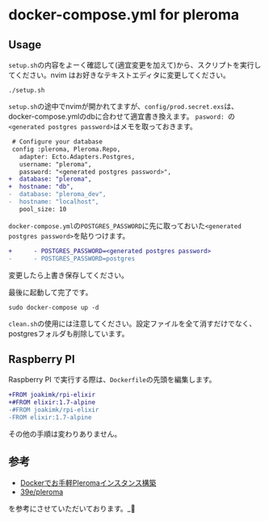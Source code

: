 # docker-compose.yml for pleroma


## Usage
`setup.sh`の内容をよーく確認して(適宜変更を加えて)から、スクリプトを実行してください。nvim はお好きなテキストエディタに変更してください。

```
./setup.sh
```

`setup.sh`の途中でnvimが開かれてますが、`config/prod.secret.exs`は、docker-compose.ymlのdbに合わせて適宜書き換えます。
`pasword: `の`<generated postgres password>`はメモを取っておきます。
```diff
 # Configure your database
 config :pleroma, Pleroma.Repo,
   adapter: Ecto.Adapters.Postgres,
   username: "pleroma",
   password: "<generated postgres password>",
+  database: "pleroma",
+  hostname: "db",
-  database: "pleroma_dev",
-  hostname: "localhost",
   pool_size: 10

```

`docker-compose.yml`の`POSTGRES_PASSWORD`に先に取っておいた`<generated postgres password>`を貼りつけます。
```diff
+      - POSTGRES_PASSWORD=<generated postgres password>
-      - POSTGRES_PASSWORD=postgres
```
変更したら上書き保存してください。


最後に起動して完了です。
```
sudo docker-compose up -d
```


`clean.sh`の使用には注意してください。設定ファイルを全て消すだけでなく、postgresフォルダも削除しています。

## Raspberry PI
Raspberry PI で実行する際は、`Dockerfile`の先頭を編集します。
```diff
+FROM joakimk/rpi-elixir
+#FROM elixir:1.7-alpine
-#FROM joakimk/rpi-elixir
-FROM elixir:1.7-alpine
```
その他の手順は変わりありません。


## 参考
- [Dockerでお手軽Pleromaインスタンス構築](https://qiita.com/jqtype/items/c6359924dfbe3f6e6e53)
- [39e/pleroma](https://github.com/39e/pleroma)

を参考にさせていただいております。_:bow:
